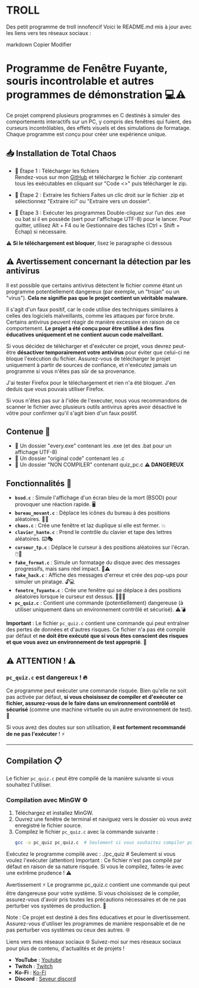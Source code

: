 # TROLL
Des petit programme de troll innofencif
Voici le README.md mis à jour avec les liens vers tes réseaux sociaux :

markdown
Copier
Modifier
# Programme de Fenêtre Fuyante, souris incontrolable et autres programmes de démonstration 💻⚠️

Ce projet comprend plusieurs programmes en C destinés à simuler des comportements interactifs sur un PC, y compris des fenêtres qui fuient, des curseurs incontrôlables, des effets visuels et des simulations de formatage. Chaque programme est conçu pour créer une expérience unique.

## 📥 Installation de Total Chaos  

- 📌 Étape 1 : Télécharger les fichiers  
Rendez-vous sur mon [GitHub](https://github.com/4TO-OFF/TROLL) et téléchargez le fichier .zip contenant tous les exécutables en cliquant sur "Code <\>" puis télécharger le zip.  

- 📌 Étape 2 : Extraire les fichiers
Faites un clic droit sur le fichier .zip et sélectionnez "Extraire ici" ou "Extraire vers un dossier".

- 📌 Étape 3 : Exécuter les programmes
Double-cliquez sur l’un des .exe ou bat si il en possède (sert pour l'affichage UTF-8) pour le lancer.
Pour quitter, utilisez Alt + F4 ou le Gestionnaire des tâches (Ctrl + Shift + Échap) si nécessaire.

⚠️ **Si le téléchargement est bloquer**, lisez le paragraphe ci dessous

## ⚠️ Avertissement concernant la détection par les antivirus

Il est possible que certains antivirus détectent le fichier comme étant un programme potentiellement dangereux (par exemple, un "trojan" ou un "virus"). **Cela ne signifie pas que le projet contient un véritable malware.**

Il s'agit d'un faux positif, car le code utilise des techniques similaires à celles des logiciels malveillants, comme les attaques par force brute. Certains antivirus peuvent réagir de manière excessive en raison de ce comportement. **Le projet a été conçu pour être utilisé à des fins éducatives uniquement et ne contient aucun code malveillant.**

Si vous décidez de télécharger et d'exécuter ce projet, vous devrez peut-être **désactiver temporairement votre antivirus** pour éviter que celui-ci ne bloque l'exécution du fichier. Assurez-vous de télécharger le projet uniquement à partir de sources de confiance, et n'exécutez jamais un programme si vous n'êtes pas sûr de sa provenance.

J'ai tester Firefox pour le téléchargement et rien n'a été bloquer. J'en deduis que vous pouvais utiliser Firefox.

Si vous n'êtes pas sur à l'idée de l'executer, nous vous recommandons de scanner le fichier avec plusieurs outils antivirus après avoir désactivé le vôtre pour confirmer qu'il s'agit bien d'un faux positif.

## Contenue 📂

- 📂 Un dossier "every.exe" contenant les .exe (et des .bat pour un affichage UTF-8)
- 📂 Un dossier "original code" contenant les .c  
- 📂 Un dossier "NON COMPILER" contenant quiz_pc.c **⚠️ DANGEREUX**  

## Fonctionnalités 📂

- **`bsod.c`** : Simule l'affichage d'un écran bleu de la mort (BSOD) pour provoquer une réaction rapide. 🖥️
- **`bureau_movant.c`** : Déplace les icônes du bureau à des positions aléatoires. 📁🔄
- **`chaos.c`** : Crée une fenêtre et laz duplique si elle est fermer. 💥
- **`clavier_hante.c`** : Prend le contrôle du clavier et tape des lettres aléatoires. ⌨️🎭
- **`curseur_tp.c`** : Déplace le curseur à des positions aléatoires sur l'écran. 🖱️🔀
- **`fake_format.c`** : Simule un formatage du disque avec des messages progressifs, mais sans réel impact. 💾⚠️
- **`fake_hack.c`** : Affiche des messages d'erreur et crée des pop-ups pour simuler un piratage. 🔓💻
- **`fenetre_fuyante.c`** : Crée une fenêtre qui se déplace à des positions aléatoires lorsque le curseur est dessus. 🏃‍♂️💨
- **`pc_quiz.c`** : Contient une commande (potentiellement) dangereuse (à utiliser uniquement dans un environnement contrôlé et sécurisé). ⚠️💣

**Important** : Le fichier `pc_quiz.c` contient une commande qui peut entraîner des pertes de données et d'autres risques. Ce fichier n'a pas été compilé par défaut et **ne doit être exécuté que si vous êtes conscient des risques et que vous avez un environnement de test approprié**. 🔴

## ⚠️ ATTENTION ! ⚠️

### **`pc_quiz.c` est dangereux !** 🔥

Ce programme peut exécuter une commande risquée. Bien qu'elle ne soit pas activée par défaut, **si vous choisissez de compiler et d'exécuter ce fichier, assurez-vous de le faire dans un environnement contrôlé et sécurisé** (comme une machine virtuelle ou un autre environnement de test). 🚨

Si vous avez des doutes sur son utilisation, **il est fortement recommandé de ne pas l'exécuter** ! ⚡

---

## Compilation 📋

Le fichier `pc_quiz.c` peut être compilé de la manière suivante si vous souhaitez l'utiliser.

### Compilation avec MinGW ⚙️

1. Téléchargez et installez MinGW.
2. Ouvrez une fenêtre de terminal et naviguez vers le dossier où vous avez enregistré le fichier source.
3. Compilez le fichier `pc_quiz.c` avec la commande suivante :
   ```bash
   gcc -o pc_quiz pc_quiz.c  # Seulement si vous souhaitez compiler pc_quiz.c
Exécutez le programme compilé avec :
./pc_quiz  # Seulement si vous voulez l'exécuter (attention)
Important : Ce fichier n'est pas compilé par défaut en raison de sa nature risquée. Si vous le compilez, faites-le avec une extrême prudence ! ⚠️

Avertissement ⚡
Le programme pc_quiz.c contient une commande qui peut être dangereuse pour votre système. Si vous choisissez de le compiler, assurez-vous d'avoir pris toutes les précautions nécessaires et de ne pas perturber vos systèmes de production. 🚫

Note : Ce projet est destiné à des fins éducatives et pour le divertissement. Assurez-vous d'utiliser les programmes de manière responsable et de ne pas perturber vos systèmes ou ceux des autres. 🌐

Liens vers mes réseaux sociaux 🌐
Suivez-moi sur mes réseaux sociaux pour plus de contenu, d'actualités et de projets !

- **YouTube** : [Youtube](https://www.youtube.com/c/4TOOFF)
- **Twitch** : [Twitch](https://www.twitch.tv/4to_off)
- **Ko-Fi** : [Ko-Fi](https://ko-fi.com/4to_off)
- **Discord** : [Seveur discord](https://discord.gg/WpwYCyWsxN)
